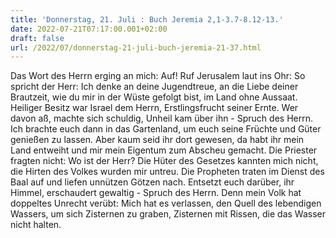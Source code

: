 ```yaml
---
title: 'Donnerstag, 21. Juli : Buch Jeremia 2,1-3.7-8.12-13.'
date: 2022-07-21T07:17:00.001+02:00
draft: false
url: /2022/07/donnerstag-21-juli-buch-jeremia-21-37.html
---
```


Das Wort des Herrn erging an mich: Auf! Ruf Jerusalem laut ins Ohr: So spricht der Herr: Ich denke an deine Jugendtreue, an die Liebe deiner Brautzeit, wie du mir in der Wüste gefolgt bist, im Land ohne Aussaat. Heiliger Besitz war Israel dem Herrn, Erstlingsfrucht seiner Ernte. Wer davon aß, machte sich schuldig, Unheil kam über ihn - Spruch des Herrn. Ich brachte euch dann in das Gartenland, um euch seine Früchte und Güter genießen zu lassen. Aber kaum seid ihr dort gewesen, da habt ihr mein Land entweiht und mir mein Eigentum zum Abscheu gemacht. Die Priester fragten nicht: Wo ist der Herr? Die Hüter des Gesetzes kannten mich nicht, die Hirten des Volkes wurden mir untreu. Die Propheten traten im Dienst des Baal auf und liefen unnützen Götzen nach. Entsetzt euch darüber, ihr Himmel, erschaudert gewaltig - Spruch des Herrn. Denn mein Volk hat doppeltes Unrecht verübt: Mich hat es verlassen, den Quell des lebendigen Wassers, um sich Zisternen zu graben, Zisternen mit Rissen, die das Wasser nicht halten.
